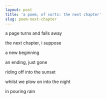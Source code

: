 ```yaml
---
layout: post
title: 'a poem, of sorts: the next chapter'
slug: poem-next-chapter
---
```


a page turns and falls away

the next chapter, i suppose

a new beginning

an ending, just gone

riding off into the sunset

whilst we plow on into the night

in pouring rain